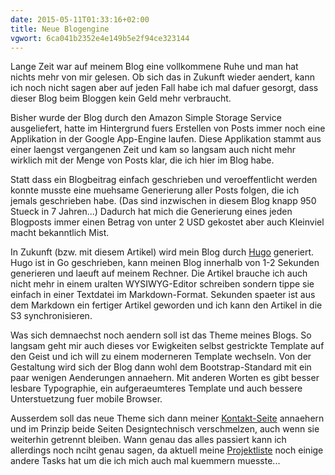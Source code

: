 ```yaml
---
date: 2015-05-11T01:33:16+02:00
title: Neue Blogengine
vgwort: 6ca041b2352e4e149b5e2f94ce323144
---
```


Lange Zeit war auf meinem Blog eine vollkommene Ruhe und man hat nichts mehr von mir gelesen. Ob sich das in Zukunft wieder aendert, kann ich noch nicht sagen aber auf jeden Fall habe ich mal dafuer gesorgt, dass dieser Blog beim Bloggen kein Geld mehr verbraucht.

Bisher wurde der Blog durch den Amazon Simple Storage Service ausgeliefert, hatte im Hintergrund fuers Erstellen von Posts immer noch eine Applikation in der Google App-Engine laufen. Diese Applikation stammt aus einer laengst vergangenen Zeit und kam so langsam auch nicht mehr wirklich mit der Menge von Posts klar, die ich hier im Blog habe.

Statt dass ein Blogbeitrag einfach geschrieben und veroeffentlicht werden konnte musste eine muehsame Generierung aller Posts folgen, die ich jemals geschrieben habe. (Das sind inzwischen in diesem Blog knapp 950 Stueck in 7 Jahren...) Dadurch hat mich die Generierung eines jeden Blogposts immer einen Betrag von unter 2 USD gekostet aber auch Kleinviel macht bekanntlich Mist.

In Zukunft (bzw. mit diesem Artikel) wird mein Blog durch [Hugo](http://gohugo.io/) generiert. Hugo ist in Go geschrieben, kann meinen Blog innerhalb von 1-2 Sekunden generieren und laeuft auf meinem Rechner. Die Artikel brauche ich auch nicht mehr in einem uralten WYSIWYG-Editor schreiben sondern tippe sie einfach in einer Textdatei im Markdown-Format. Sekunden spaeter ist aus dem Markdown ein fertiger Artikel geworden und ich kann den Artikel in die S3 synchronisieren.

Was sich demnaechst noch aendern soll ist das Theme meines Blogs. So langsam geht mir auch dieses vor Ewigkeiten selbst gestrickte Template auf den Geist und ich will zu einem moderneren Template wechseln. Von der Gestaltung wird sich der Blog dann wohl dem Bootstrap-Standard mit ein paar wenigen Aenderungen annaehern. Mit anderen Worten es gibt besser lesbare Typographie, ein aufgeraeumteres Template und auch bessere Unterstuetzung fuer mobile Browser. 

Ausserdem soll das neue Theme sich dann meiner [Kontakt-Seite](https://luzifer.io/) annaehern und im Prinzip beide Seiten Designtechnisch verschmelzen, auch wenn sie weiterhin getrennt bleiben. Wann genau das alles passiert kann ich allerdings noch nciht genau sagen, da aktuell meine [Projektliste](https://trello.com/b/paMKbDFl) noch einige andere Tasks hat um die ich mich auch mal kuemmern muesste...
